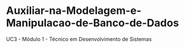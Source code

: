 # Auxiliar-na-Modelagem-e-Manipulacao-de-Banco-de-Dados
UC3 - Módulo 1 - Técnico em Desenvolvimento de Sistemas
